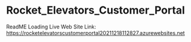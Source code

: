# Rocket_Elevators_Customer_Portal


ReadME Loading
Live Web Site Link: https://rocketelevatorscustomerportal20211218112827.azurewebsites.net
